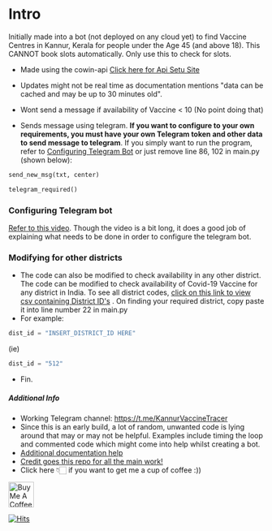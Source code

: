 # Intro
Initially made into a bot (not deployed on any cloud yet) to find Vaccine Centres in Kannur, Kerala for people under the Age 45 (and above 18). This CANNOT book slots automatically. Only use this to check for slots.
* Made using the cowin-api [Click here  for Api Setu Site](https://apisetu.gov.in/public/marketplace/api/cowin)
* Updates might not be real time as documentation mentions "data can be cached and may be up to 30 minutes old".	
* Wont send a message if availability of Vaccine < 10 (No point doing that)

* Sends message using telegram. **If you want to configure to your own requirements, you must have your own Telegram token and other data to send message to telegram**. If you simply want to run the program, refer to [Configuring Telegram Bot](#configuring-telegram-bot) or just remove line 86, 102 in main.py (shown below):
```python
send_new_msg(txt, center)
```  
```python
telegram_required()
```
### Configuring Telegram bot
[Refer to this video]( https://www.youtube.com/watch?v=JBb4-Zeezss).
Though the video is a bit long, it does a good job of explaining what needs to be done in order to configure the telegram bot.
### Modifying for other districts
* The code can also be modified to check availability in any other district. The code can be modified to check availability of Covid-19 Vaccine for any district in India. To see all district codes, [click on this link to view csv containing District ID's](https://github.com/bhattbhavesh91/cowin-vaccination-slot-availability/blob/main/district_mapping%20v1.csv) . On finding your required district, copy paste it into line number 22 in main.py
* For example:
```python
dist_id = "INSERT_DISTRICT_ID HERE"
```
(ie)
```python
dist_id = "512"
```
* Fin.
##### Additional Info
* Working Telegram channel: 
https://t.me/KannurVaccineTracer
* Since this is an early build, a lot of random, unwanted code is lying around that may or may not be helpful. Examples include timing the loop and commented code which might come into help whilst creating a bot.
* [Additional documentation help](https://api.covid19india.org/)
* [Credit goes this repo for all the main work!](https://github.com/bhattbhavesh91/cowin-vaccination-slot-availability)
* Click here 👇🏻 if you want to get me a cup of coffee :))

<a href="https://www.buymeacoffee.com/mohdaadilf" target="_blank"><img src="https://www.buymeacoffee.com/assets/img/guidelines/download-assets-sm-1.svg" alt="Buy Me A Coffee" style="height: 50px !important;width: 174px !important !important; !important;" ></a>

[![Hits](https://hits.seeyoufarm.com/api/count/incr/badge.svg?url=https%3A%2F%2Fgithub.com%2Fmohdaadilf%2FKannurVaccineTracker&count_bg=%23319E8E&title_bg=%23000000&icon=&icon_color=%23E7E7E7&title=Visitors%3A&edge_flat=false)](https://hits.seeyoufarm.com)